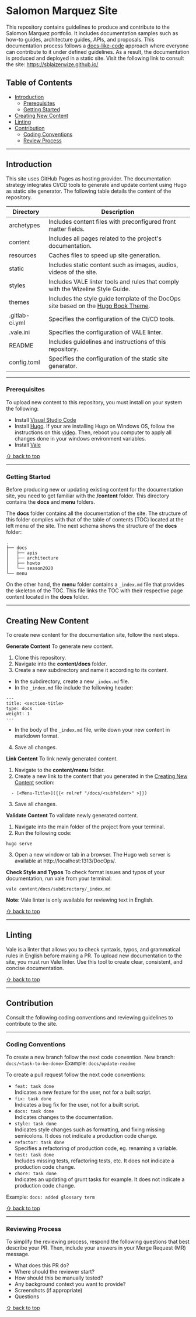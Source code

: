 # Salomon Marquez Site
This repository contains guidelines to produce and contribute to the Salomon Marquez portfolio. It includes documentation samples such as how-to guides, architecture guides, APIs, and proposals. This documentation process follows a [docs-like-code](https://contentmarketinginstitute.com/2015/04/intelligent-content-application-economy/) approach where everyone can contribute to it under defined guidelines. As a result, the documentation is produced and deployed in a static site. Visit the following link to consult the site: https://sblaizerwize.github.io/

## Table of Contents
- [Introduction](#introduction)
  - [Prerequisites](#prerequisites)
  - [Getting Started](#getting-started)
- [Creating New Content](#creating-new-content)  
- [Linting](#linting)
- [Contribution](#contribution)
  - [Coding Conventions](#coding-conventions)
  - [Review Process](#review-process)

---
## Introduction
This site uses GitHub Pages as hosting provider. The documentation strategy integrates CI/CD tools to generate and update content using Hugo as static site generator. The following table details the content of the repository. 

| **Directory** | **Description** |
| ------ | ------ |
| archetypes | Includes content files with preconfigured front matter fields. |
| content | Includes all pages related to the project's documentation. |
| resources | Caches files to speed up site generation. |
| static | Includes static content such as images, audios, videos of the site. |
| styles | Includes VALE linter tools and rules that comply with the Wizeline Style Guide. |
| themes | Includes the style guide template of the DocOps site based on the [Hugo Book Theme](https://themes.gohugo.io/hugo-book/). |
| .gitlab-ci.yml | Specifies the configuration of the CI/CD tools. |
| .vale.ini | Specifies the configuration of VALE linter. |
| README | Includes guidelines and instructions of this repository. |
| config.toml | Specifies the configuration of the static site generator. |

---
### Prerequisites
To upload new content to this repository, you must install on your system the following:

- Install [Visual Studio Code](https://code.visualstudio.com/download)
- Install [Hugo](https://gohugo.io/getting-started/installing/).
If your are installing Hugo on Windows OS, follow the instructions on this [video](https://www.youtube.com/watch?v=G7umPCU-8xc). Then, reboot you computer to apply all changes done in your windows environment variables. 
- Install [Vale](https://errata-ai.gitbook.io/vale/) 

[⇧ back to top](#table-of-contents)

---
### Getting Started
Before producing new or updating existing content for the documentation site, you need to get familiar with the **/content** folder. This directory contains the **docs** and **menu** folders. 

The **docs** folder contains all the documentation of the site. The structure of this folder complies with that of the table of contents (TOC) located at the left menu of the site. The next schema shows the structure of the **docs** folder: 

```
.
├── docs
│   ├── apis
│   ├── architecture
│   ├── howto
│   └── season2020
└── menu
```

On the other hand, the **menu** folder contains a `_index.md` file that provides the skeleton of the TOC. This file links the TOC with their respective page content located in the **docs** folder. 

---
## Creating New Content 
To create new content for the documentation site, follow the next steps. 

**Generate Content**
To generate new content. 

1. Clone this repository. 
2. Navigate into the **content/docs** folder.
3. Create a new subdirectory and name it according to its content. 
- In the subdirectory, create a new `_index.md` file.
- In the `_index.md` file include the following header:
```
---
title: <section-title>
type: docs
weight: 1
---
```
- In the body of the `_index.md` file, write down your new content in markdown format.
4. Save all changes.  

**Link Content**
To link newly generated content. 

1. Navigate to the **content/menu** folder. 
2. Create a new link to the content that you generated in the [Creating New Content](#creating-new-content) section:
```
  - [<Menu-Title>]({{< relref "/docs/<subfolder>" >}})
```
3. Save all changes. 

**Validate Content**
To validate newly generated content. 

1. Navigate into the main folder of the project from your terminal.
2. Run the following code:
```
hugo serve
```
3. Open a new  window or tab in a browser. The Hugo web server is available at http://localhost:1313/DocOps/. 

**Check Style and Typos**
To check format issues and typos of your documentation, run vale from your terminal:

```
vale content/docs/subdirectory/_index.md 
```

**Note**: Vale linter is only available for reviewing text in English.

[⇧ back to top](#table-of-contents)

---
## Linting
Vale is a linter that allows you to check syntaxis, typos, and grammatical rules in English before making a PR. To upload new documentation to the site, you must run Vale linter. Use this tool to create clear, consistent, and concise documentation. 

[⇧ back to top](#table-of-contents)

---
## Contribution
Consult the following coding conventions and reviewing guidelines to contribute to the site. 

---
### Coding Conventions
To create a new branch follow the next code convention.
New branch: `docs/<task-to-be-done>`
Example: `docs/update-readme`

To create a pull request follow the next code conventions:
- `feat: task done`  
Indicates a new feature for the user, not for a built script.
- `fix: task done`  
Indicates a bug fix for the user, not for a built script.
- `docs: task done`  
Indicates changes to the documentation. 
- `style: task done`  
Indicates style changes such as formatting, and fixing missing semicolons. It does not indicate a production code change.
- `refactor: task done`  
Specifies a refactoring of production code, eg. renaming a variable.
- `test: task done`  
Includes missing tests, refactoring tests, etc. It does not indicate a production code change.
- `chore: task done`  
Indicates an updating of grunt tasks for example. It does not indicate a production code change.

Example: `docs: added glossary term` 

[⇧ back to top](#table-of-contents)

---
### Reviewing Process
To simplify the reviewing process, respond the following questions that best describe your PR. Then, include your answers in your Merge Request (MR) message. 

- What does this PR do?
- Where should the reviewer start?
- How should this be manually tested?
- Any background context you want to provide?
- Screenshots (if appropriate)
- Questions

[⇧ back to top](#table-of-contents)

